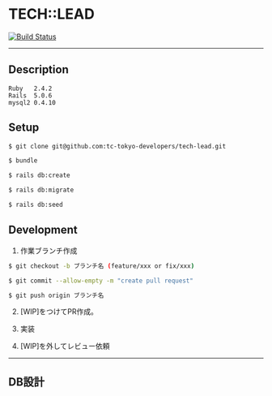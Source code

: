 # TECH::LEAD

[![Build Status](https://travis-ci.org/tc-tokyo-developers/tech-lead.svg?branch=master)](https://travis-ci.org/tc-tokyo-developers/tech-lead)

***
## Description

```
Ruby   2.4.2
Rails  5.0.6
mysql2 0.4.10
```

## Setup

```sh
$ git clone git@github.com:tc-tokyo-developers/tech-lead.git

$ bundle

$ rails db:create

$ rails db:migrate

$ rails db:seed
```

## Development

1. 作業ブランチ作成

```sh
$ git checkout -b ブランチ名 (feature/xxx or fix/xxx)

$ git commit --allow-empty -m "create pull request"

$ git push origin ブランチ名
```

2. [WIP]をつけてPR作成。

3. 実装

4. [WIP]を外してレビュー依頼

***

## DB設計
